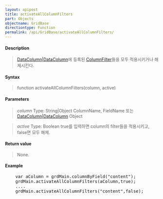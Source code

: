 ```yaml
---
layout: apipost
title: activateAllColumnFilters
part: Objects
objectname: GridBase
directiontype: Function
permalink: /api/GridBase/activateAllColumnFilters/
---
```



#### Description

> [DataColumn|DataColumn](/api/GridBase/)에 등록된 [ColumnFilter](/api/GridBase/)들을 모두 적용시키거나 해제시킨다.

#### Syntax

> function activateAllColumnFilters(column, active)

#### Parameters

> *column*
> Type: String|Object
> ColumnName, FieldName 또는 [DataColumn|DataColumn](/api/GridBase/) Object

> *active*
> Type: Boolean
> true를 입력하면 column의 filter들을 적용시키고, false면 모두 해제.

#### Return value

> None.

#### Example

<pre class="prettyprint">
    var aColumn = grdMain.columnByField("content");
    grdMain.activateAllColumnFilters(aColumn,true);
    ....
    grdMain.activateAllColumnFilters("content",false);
</pre>

